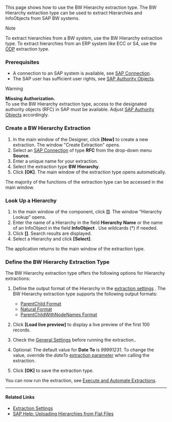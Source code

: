 This page shows how to use the BW Hierarchy extraction type. The BW Hierarchy extraction type can be used to extract Hierarchies and InfoObjects from SAP BW systems.

Note

To extract hierarchies from a BW system, use the BW Hierarchy extraction type. To extract hierarchies from an ERP system like ECC or S4, use the [ODP](../odp/) extraction type.

### Prerequisites

- A connection to an SAP system is available, see [SAP Connection](../sap-connection/).
- The SAP user has sufficient user rights, see [SAP Authority Objects](../setup-in-sap/sap-authority-objects/#bw-hierarchy).

Warning

**Missing Authorization.**\
To use the BW Hierarchy extraction type, access to the designated authority objects (RFC) in SAP must be available. Adjust [SAP Authority Objects](/xtract-universal/documentation/setup-in-sap/sap-authority-objects#bw-hierarchy) accordingly.

### Create a BW Hierarchy Extraction

1. In the main window of the Designer, click **[New]** to create a new extraction. The window "Create Extraction" opens.
1. Select an [SAP Connection](../sap-connection/) of type **RFC** from the drop-down menu **Source**.
1. Enter a unique name for your extraction.
1. Select the extraction type **BW Hierarchy**.
1. Click **[OK]**. The main window of the extraction type opens automatically.

The majority of the functions of the extraction type can be accessed in the main window.

### Look Up a Hierarchy

1. In the main window of the component, click **[]**. The window “Hierarchy Lookup” opens.
1. Enter the name of a Hierarchy in the field **Hierarchy Name** or the name of an InfoObject in the field **InfoObject** . Use wildcards (\*) if needed.
1. Click **[]**. Search results are displayed.
1. Select a Hierarchy and click **[Select]**.

The application returns to the main window of the extraction type.

### Define the BW Hierarchy Extraction Type

The BW Hierarchy extraction type offers the following options for Hierarchy extractions:

1. Define the output format of the Hierarchy in the [extraction settings](settings/#extraction-settings) . The BW Hierarchy extraction type supports the following output formats:

   - [ParentChild Format](output-format/#parentchild-format)
   - [Natural Format](output-format/#natural-format)
   - [ParentChildWithNodeNames Format](output-format/#parentchildwithnodenames-format)

1. Click **[Load live preview]** to display a live preview of the first 100 records.

1. Check the [General Settings](general-settings/) before running the extraction..

1. Optional: The default value for **Date To** is *99991231*. To change the value, override the *dateTo* [extraction parameter](../parameters/extraction-parameters/) when calling the extraction.

1. Click **[OK]** to save the extraction type.

You can now run the extraction, see [Execute and Automate Extractions](../execute-and-automate/).

______________________________________________________________________

#### Related Links

- [Extraction Settings](settings/)
- [SAP Help: Uploading Hierarchies from Flat Files](https://help.sap.com/saphelp_scm700_ehp02/helpdata/en/fa/e92637c2cbf357e10000009b38f936/frameset.htm)
